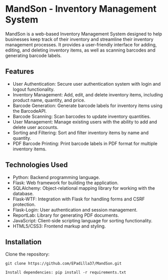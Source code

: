 # MandSon - Inventory Management System

MandSon is a web-based Inventory Management System designed to help businesses keep track of their inventory and streamline their inventory management processes. It provides a user-friendly interface for adding, editing, and deleting inventory items, as well as scanning barcodes and generating barcode labels.

## Features

- User Authentication: Secure user authentication system with login and logout functionality.
- Inventory Management: Add, edit, and delete inventory items, including product name, quantity, and price.
- Barcode Generation: Generate barcode labels for inventory items using the BarcodeAPI.
- Barcode Scanning: Scan barcodes to update inventory quantities.
- User Management: Manage existing users with the ability to add and delete user accounts.
- Sorting and Filtering: Sort and filter inventory items by name and quantity.
- PDF Barcode Printing: Print barcode labels in PDF format for multiple inventory items.

## Technologies Used

- Python: Backend programming language.
- Flask: Web framework for building the application.
- SQLAlchemy: Object-relational mapping library for working with the database.
- Flask-WTF: Integration with Flask for handling forms and CSRF protection.
- Flask-Login: User authentication and session management.
- ReportLab: Library for generating PDF documents.
- JavaScript: Client-side scripting language for sorting functionality.
- HTML5/CSS3: Frontend markup and styling.

## Installation
Clone the repository:
   ```shell
   git clone https://github.com/EPadilla37/MandSon.git

Install dependencies: pip install -r requirements.txt

   

